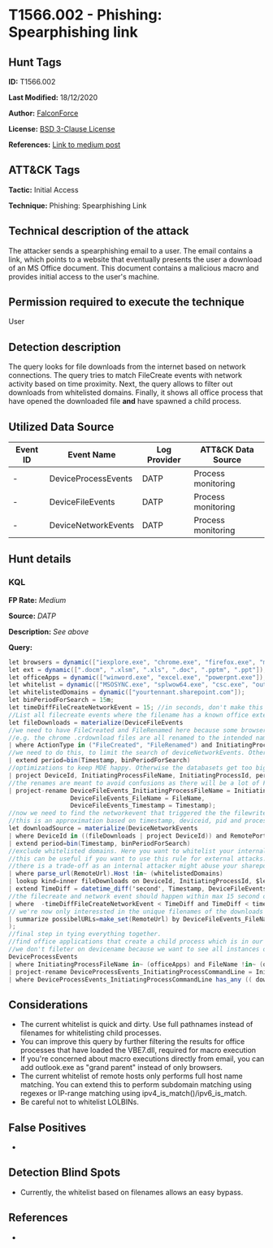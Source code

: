 # T1566.002 - Phishing: Spearphishing link
## Hunt Tags
**ID:** T1566.002

**Last Modified:** 18/12/2020

**Author:** [FalconForce](https://falconforce.nl/)

**License:** [BSD 3-Clause License](https://github.com/FalconForceTeam/FalconFriday/blob/master/LICENSE)

**References:** [Link to medium post](https://medium.com/falconforce/falconfriday-catching-more-macros-0xff0a-ec8273ab115a?source=friends_link&sk=90696a8b7003c5c71f5b2c91575281c0)

## ATT&CK Tags
**Tactic:** Initial Access

**Technique:** Phishing: Spearphishing Link

## Technical description of the attack
The attacker sends a spearphishing email to a user. The email contains a link, which points to a website that eventually presents the user a download of an MS Office document. This document contains a malicious macro and provides initial access to the user's machine. 

## Permission required to execute the technique
User

## Detection description
The query looks for file downloads from the internet based on network connections. The query tries to match FileCreate events with network activity based on time proximity. Next, the query allows to filter out downloads from whitelisted domains. Finally, it shows all office process that have opened the downloaded file **and** have spawned a child process. 

## Utilized Data Source
| Event ID | Event Name | Log Provider | ATT&CK Data Source |
|---------|---------|----------|---------|
| - | DeviceProcessEvents | DATP | Process monitoring |
| - | DeviceFileEvents | DATP | Process monitoring |
| - | DeviceNetworkEvents | DATP | Process monitoring |


## Hunt details
### KQL

**FP Rate:** *Medium*

**Source:** *DATP*

**Description:** *See above*

**Query:**

```C#
let browsers = dynamic(["iexplore.exe", "chrome.exe", "firefox.exe", "msedge.exe"]);
let ext = dynamic([".docm", ".xlsm", ".xls", ".doc", ".pptm", ".ppt"]);
let officeApps = dynamic(["winword.exe", "excel.exe", "powerpnt.exe"]);
let whitelist = dynamic(["MSOSYNC.exe", "splwow64.exe", "csc.exe", "outlook.exe", "AcroRd32.exe", "Acrobat.exe", "explorer.exe", "DW20.exe", "Microsoft.Mashup.Container.Loader.exe", "Microsoft.Mashup.Container.NetFX40.exe", "WerFault.exe", "CLVIEW.exe"]);
let whitelistedDomains = dynamic(["yourtennant.sharepoint.com"]); 
let binPeriodForSearch = 15m;
let timeDiffFileCreateNetworkEvent = 15; //in seconds, don't make this 15s because of comparison later on. 
//List all filecreate events where the filename has a known office extension which can contain macros
let fileDownloads = materialize(DeviceFileEvents
//we need to have FileCreated and FileRenamed here because some browsers first download the file under a different name and rename it when it's done.
//e.g. the chrome .crdownload files are all renamed to the intended name after the download has finished. 
| where ActionType in ("FileCreated", "FileRenamed") and InitiatingProcessFileName in~ (browsers) and FileName has_any (ext)
//we need to do this, to limit the search of deviceNetworkEvents. Otherwise, the dataset becomes too big to join in MDE.
| extend period=bin(Timestamp, binPeriodForSearch)
//optimizations to keep MDE happy. Otherwise the databasets get too big
| project DeviceId, InitiatingProcessFileName, InitiatingProcessId, period, FileName, Timestamp
//the renames are meant to avoid confusions as there will be a lot of FileNames from different tables.
| project-rename DeviceFileEvents_InitiatingProcessFileName = InitiatingProcessFileName, 
                 DeviceFileEvents_FileName = FileName,
                 DeviceFileEvents_Timestamp = Timestamp);
//now we need to find the networkevent that triggered the the filewrite.
//this is an approximation based on timestamp, deviceid, pid and processname
let downloadSource = materialize(DeviceNetworkEvents
| where DeviceId in ((fileDownloads | project DeviceId)) and RemotePort in (80, 443)
| extend period=bin(Timestamp, binPeriodForSearch)
//exclude whitelisted domains. Here you want to whitelist your internal sharepoint environment
//this can be useful if you want to use this rule for external attacks.
//there is a trade-off as an internal attacker might abuse your sharepoint for malware.
| where parse_url(RemoteUrl).Host !in~ (whitelistedDomains)
| lookup kind=inner fileDownloads on DeviceId, InitiatingProcessId, $left.InitiatingProcessFileName == $right.DeviceFileEvents_InitiatingProcessFileName, period
| extend TimeDiff = datetime_diff('second', Timestamp, DeviceFileEvents_Timestamp)
//the filecreate and network event should happen within max 15 second of eachother. 
| where  -timeDiffFileCreateNetworkEvent < TimeDiff and TimeDiff < timeDiffFileCreateNetworkEvent
// we're now only interessted in the unique filenames of the downloads and the location they're possibly downloaded from
| summarize possibelURLs=make_set(RemoteUrl) by DeviceFileEvents_FileName
);
//final step in tying everything together. 
//find office applications that create a child process which is in our previously generated list
//we don't fileter on devicename because we want to see all instances of this file being run.
DeviceProcessEvents
| where InitiatingProcessFileName in~ (officeApps) and FileName !in~ (officeApps) and FileName !in~ (whitelist) and FileName !in~ (browsers)
| project-rename DeviceProcessEvents_InitiatingProcessCommandLine = InitiatingProcessCommandLine
| where DeviceProcessEvents_InitiatingProcessCommandLine has_any (( downloadSource | project DeviceFileEvents_FileName))
```

## Considerations
* The current whitelist is quick and dirty. Use full pathnames instead of filenames for whitelisting child processes.
* You can improve this query by further filtering the results for office processes that have loaded the VBE7.dll, required for macro execution
* If you're concerned about macro executions directly from email, you can add outlook.exe as "grand parent" instead of only browsers. 
* The current whitelist of remote hosts only performs full host name matching. You can extend this to perform subdomain matching using regexes or IP-range matching using ipv4_is_match()/ipv6_is_match. 
* Be careful not to whitelist LOLBINs. 

## False Positives
*  
  

## Detection Blind Spots
* Currently, the whitelist based on filenames allows an easy bypass. 

## References
*  